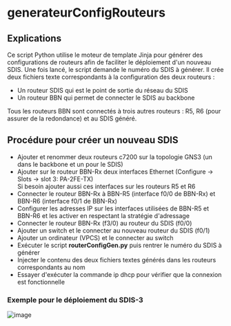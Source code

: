 # generateurConfigRouteurs

## Explications

Ce script Python utilise le moteur de template Jinja pour générer des configurations de routeurs afin de faciliter le déploiement d'un nouveau SDIS. Une fois lancé, le script demande le numéro du SDIS à générer. 
Il crée deux fichiers texte correspondants à la configuration des deux routeurs :  
- Un routeur SDIS qui est le point de sortie du réseau du SDIS
- Un routeur BBN qui permet de connecter le SDIS au backbone    

Tous les routeurs BBN sont connectés à trois autres routeurs : R5, R6 (pour assurer de la redondance) et au SDIS généré.  

## Procédure pour créer un nouveau SDIS
- Ajouter et renommer deux routeurs c7200 sur la topologie GNS3 (un dans le backbone et un pour le SDIS)
- Ajouter sur le routeur BBN-Rx deux interfaces Ethernet (Configure -> Slots -> slot 3: PA-2FE-TX)  
 Si besoin ajouter aussi ces interfaces sur les routeurs R5 et R6
- Connecter le routeur BBN-Rx à BBN-R5 (interface f0/0 de BBN-Rx) et BBN-R6 (interface f0/1 de BBN-Rx)
- Configurer les adresses IP sur les interfaces utilisées de BBN-R5 et BBN-R6 et les activer en respectant la stratégie d'adressage
- Connecter le routeur BBN-Rx (f3/0) au routeur du SDIS (f0/0)
- Ajouter un switch et le connecter au nouveau routeur du SDIS (f0/1)
- Ajouter un ordinateur (VPCS) et le connecter au switch
- Exécuter le script **routerConfigGen.py** puis rentrer le numéro du SDIS à générer
- Injecter le contenu des deux fichiers textes générés dans les routeurs correspondants au nom
- Essayer d'exécuter la commande ip dhcp pour vérifier que la connexion est fonctionnelle

### Exemple pour le déploiement du SDIS-3
![image](https://user-images.githubusercontent.com/71138452/148044142-8fbc6384-a565-4f42-a54c-e25801f9182b.png)
